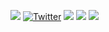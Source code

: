 <a href="#"><img src="https://user-images.githubusercontent.com/32041993/215249744-41454ad2-e8fc-47c0-b21b-9454f6405cf5.png" /></a>
[![Twitter](https://img.shields.io/twitter/url/https/twitter.com/suziebytes.svg?style=social&label=Follow%20%40suziebytes)](https://twitter.com/suziebytes)
![](https://komarev.com/ghpvc/?username=suziebytes)
<a href="#"><img src="https://user-images.githubusercontent.com/32041993/215250163-c60eb488-f54b-44a3-888f-93986033d199.png" /></a>
<a href="#"><img src="https://user-images.githubusercontent.com/32041993/215249778-a973adb4-621a-4af4-8ec4-adde61cf75ea.png" /></a>
